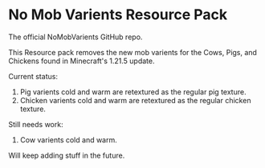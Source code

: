 # No Mob Varients Resource Pack

The official NoMobVarients GitHub repo.


This Resource pack removes the new mob varients for the Cows, Pigs, and Chickens found in Minecraft's 1.21.5 update.

Current status:

1. Pig varients cold and warm are retextured as the regular pig texture.
2. Chicken varients cold and warm are retextured as the regular chicken texture.

Still needs work:

1. Cow varients cold and warm.


Will keep adding stuff in the future.
